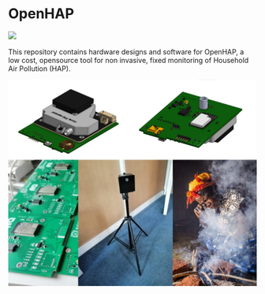 # OpenHAP

![](https://github.com/Kiogora/OpenHAPv2/actions/workflows/firmware-build/badge.svg)

This repository contains hardware designs and software for OpenHAP, a low cost, opensource tool for non invasive, fixed monitoring of Household Air Pollution (HAP).

![OpenHAP image](images/image.png)

